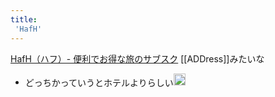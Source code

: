 ```yaml
---
title:
 'HafH'
---
```


[HafH（ハフ）- 便利でお得な旅のサブスク](https://www.hafh.com/)
[[ADDress]]みたいな
- どっちかっていうとホテルよりらしい<img src='https://scrapbox.io/api/pages/blu3mo-public/tkgshn/icon' alt='tkgshn.icon' height="19.5"/>
